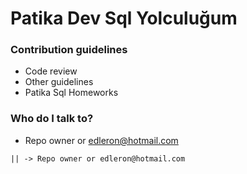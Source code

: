 # Patika Dev Sql Yolculuğum

### Contribution guidelines

* Code review
* Other guidelines
* Patika Sql Homeworks


### Who do I talk to?

* Repo owner or edleron@hotmail.com
``` 
|| -> Repo owner or edleron@hotmail.com
```